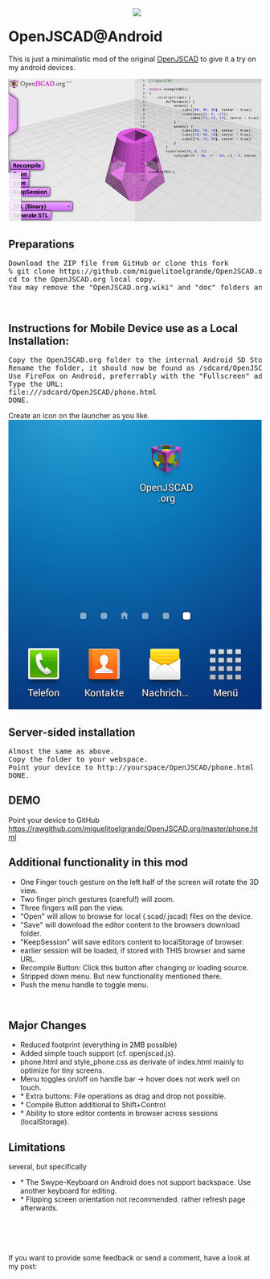 <img src="doc/logo.png" width=256 align=right>
<h1>OpenJSCAD@Android</h1>



This is just a minimalistic mod of the original <a href="https://github.com/Spiritdude/OpenJSCAD.org">OpenJSCAD</a>
to give it a try on my android devices. <br/>

<img src="doc/FirefoxAndroid.png">

<h2>Preparations</h2>
<pre>
Download the ZIP file from GitHub or clone this fork
% git clone https://github.com/miguelitoelgrande/OpenJSCAD.org
cd to the OpenJSCAD.org local copy.
You may remove the "OpenJSCAD.org.wiki" and "doc" folders and also most of the "examples" if you really want to reduce the footprint to less than 2MB.
</pre>

<br/>
<h2>Instructions for Mobile Device use as a Local Installation:</h2>
<pre>
Copy the OpenJSCAD.org folder to the internal Android SD Storage.
Rename the folder, it should now be found as /sdcard/OpenJSCAD with a file browser on your device.
Use FireFox on Android, preferrably with the "Fullscreen" add-on.
Type the URL:  
file:///sdcard/OpenJSCAD/phone.html
DONE.
</pre>
Create an icon on the launcher as you like.<br/>
<img src="doc/Launcher.png">

<br/>
<h2>Server-sided installation</h2>
<pre>
Almost the same as above.
Copy the folder to your webspace.
Point your device to http://yourspace/OpenJSCAD/phone.html  
DONE.
</pre>

<h2>DEMO</h2>
Point your device to GitHub
<a href="https://rawgithub.com/miguelitoelgrande/OpenJSCAD.org/master/phone.html">
https://rawgithub.com/miguelitoelgrande/OpenJSCAD.org/master/phone.html</a>

<h2>Additional functionality in this mod</h2>
<ul>
<li>One Finger touch gesture on the left half of the screen will rotate the 3D view.
<li>Two finger pinch gestures (careful!) will zoom.
<li>Three fingers will pan the view.

<li>"Open" will allow to browse for local (.scad/.jscad) files on the device.
<li>"Save" will download the editor content to the browsers download folder.

<li>"KeepSession" will save editors content to localStorage of browser.
<li>earlier session will be loaded, if stored with THIS browser and same URL.
<li>Recompile Button: Click this button after changing or loading source.
<li>Stripped down menu. But new functionality mentioned there.
<li>Push the menu handle to toggle menu.

</ul>

<br/>

<h2>Major Changes</h2>
<ul>
<li>Reduced footprint (everything in 2MB possible)
<li>Added simple touch support (cf. openjscad.js).
<li>phone.html and style_phone.css as derivate of index.html mainly to optimize for tiny screens.
<li>Menu toggles on/off on handle bar -> hover does not work well on touch.
<li>* Extra buttons: File operations as drag and drop not possible.
<li>* Compile Button additional to Shift+Control
<li>* Ability to store editor contents in browser across sessions (localStorage).
</ul>

<h2>Limitations</h2>
several, but specifically
<ul>
<li>* The Swype-Keyboard on Android does not support backspace. Use another keyboard for editing.
<li>* Flipping screen orientation not recommended. rather refresh page afterwards.
</ul>

<br/><br/><br/><br/>
If you want to provide some feedback or send a comment, have a look at my post:
<a href="http://technikhobby.blogspot.ch/2013/12/openjscad-goes-mobile.html#comment-form"></a>

